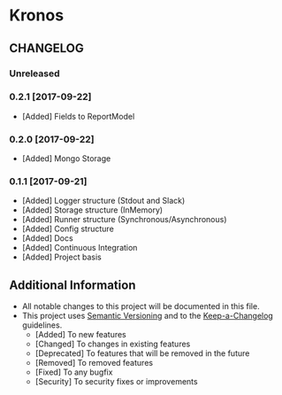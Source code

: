 # Kronos

## CHANGELOG

### Unreleased

### 0.2.1 [2017-09-22]
- [Added] Fields to ReportModel

### 0.2.0 [2017-09-22]
- [Added] Mongo Storage

### 0.1.1 [2017-09-21]
- [Added] Logger structure (Stdout and Slack)
- [Added] Storage structure (InMemory)
- [Added] Runner structure (Synchronous/Asynchronous)
- [Added] Config structure
- [Added] Docs
- [Added] Continuous Integration
- [Added] Project basis

## Additional Information
- All notable changes to this project will be documented in this file.
- This project uses [Semantic Versioning](http://semver.org/) and to the [Keep-a-Changelog](https://github.com/olivierlacan/keep-a-changelog) guidelines.
   - [Added] To new features
   - [Changed] To changes in existing features
   - [Deprecated] To features that will be removed in the future
   - [Removed] To removed features
   - [Fixed] To any bugfix
   - [Security] To security fixes or improvements
